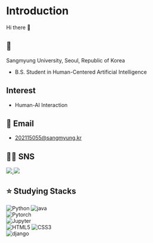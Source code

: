 <!--
**standyoung/standyoung** is a ✨ _special_ ✨ repository because its `README.md` (this file) appears on your GitHub profile.

Here are some ideas to get you started:

- 🔭 I’m currently working on ...
- 🌱 I’m currently learning ...
- 👯 I’m looking to collaborate on ...
- 🤔 I’m looking for help with ...
- 💬 Ask me about ...
- 📫 How to reach me: ...
- 😄 Pronouns: ...
- ⚡ Fun fact: ...
-->
# Introduction
Hi there 👋

## 🏫
Sangmyung University, Seoul, Republic of Korea
 - B.S. Student in Human-Centered Artificial Intelligence

## Interest
 - Human-AI Interaction

<!--### Qualification
 - SQL Developer-->

## 📨 Email
- 202115055@sangmyung.kr
  
## 👨‍💻 SNS
<a href="#/">
 <img src="https://img.shields.io/badge/Instagram-E4405F?style=flat-square&logo=Instagram&logoColor=white&link=#">
</a>

<a href="#">
 <img src="https://img.shields.io/badge/Tistroy Blog-000000?style=flat-square&logo=Tistory&logoColor=white&link=#">
</a>


## ⭐️ Studying Stacks
![Python](https://img.shields.io/badge/Python-3776AB?style=for-the-badge&logo=Python&logoColor=white) ![java](https://img.shields.io/badge/java-007396?style=for-the-badge&logo=java&logoColor=white)<br/>
![Pytorch](https://img.shields.io/badge/Pytorch-EE4C2C?style=for-the-badge&logo=Pytorch&logoColor=white)<br/>
![Jupyter](https://img.shields.io/badge/Jupyter-F37626?style=for-the-badge&logo=Jupyter&logoColor=white)<br/>
![HTML5](https://img.shields.io/badge/html5-%23E34F26.svg?style=for-the-badge&logo=html5&logoColor=white) ![CSS3](https://img.shields.io/badge/css3-%231572B6.svg?style=for-the-badge&logo=css3&logoColor=white)<br/>
![django](https://img.shields.io/badge/django-092E20?style=for-the-badge&logo=django&logoColor=white)

